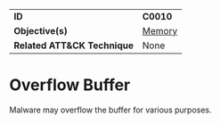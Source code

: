 |||
|---|---|
|**ID**|**C0010**|
|**Objective(s)**|[Memory](../memory)|
|**Related ATT&CK Technique**|None|


Overflow Buffer
===============
Malware may overflow the buffer for various purposes.
